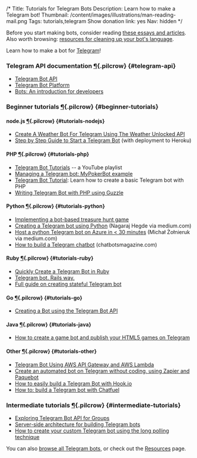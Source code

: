 /*
Title: Tutorials for Telegram Bots
Description: Learn how to make a Telegram bot!
Thumbnail: /content/images/illustrations/man-reading-mail.png
Tags: tutorials,telegram
Show donation link: yes
Nav: hidden
*/

<div class="note">
  <p>
    Before you start making bots, consider reading <a href="/articles/bot-ethics">these essays and articles</a>. Also worth browsing: <a href="/resources/libraries-frameworks/#language">resources for cleaning up your bot's language</a>.
  </p>
</div>

Learn how to make a bot for [Telegram](https://telegram.org/)!

### Telegram API documentation [¶](#telegram-api){.pilcrow} {#telegram-api}
- [Telegram Bot API](https://core.telegram.org/bots/api)
- [Telegram Bot Platform](https://telegram.org/blog/bot-revolution)
- [Bots: An introduction for developers](https://core.telegram.org/bots)


### Beginner tutorials [¶](#beginner-tutorials){.pilcrow} {#beginner-tutorials}


#### node.js [¶](#tutorials-nodejs){.pilcrow} {#tutorials-nodejs}

- [Create A Weather Bot For Telegram Using The Weather Unlocked API](http://www.3scale.net/2016/02/create-a-weather-bot-for-telegram/)
- [Step by Step Guide to Start a Telegram Bot](https://medium.com/@tcguy/step-by-step-guide-to-start-a-telegram-bot-34cd05aca71b) (with deployment to Heroku)

#### PHP [¶](#tutorials-php){.pilcrow} {#tutorials-php}

- [Telegram Bot Tutorials](https://www.youtube.com/playlist?list=PLZI3P0VZBj6Hilx7Z-m1jMub2wZwxP5dO) -- a YouTube playlist
- [Managing a Telegram bot: MyPokerBot example](https://chatbotsmagazine.com/managing-a-telegram-bot-mypokerbot-example-d864f93a03bc)
- [Telegram Bot Tutorial](http://robot.onscreengroup.com/telegram-bot-tutorial/): Learn how to create a basic Telegram bot with PHP
- [Writing Telegram Bot with PHP using Guzzle](http://www.maastaar.net/php/telegram%20bot/2016/01/16/writing-telegram-bot-with-php-using-guzzle/)


#### Python [¶](#tutorials-python){.pilcrow} {#tutorials-python}

- [Implementing a bot-based treasure hunt game](https://medium.com/convcomp2016/implementing-a-bot-based-treasure-hunt-game-d20199c428c4)
- [Creating a Telegram bot using Python](https://medium.com/@ngrjs/creating-a-telegram-bot-using-python-9d11a43a8d2) (Nagaraj Hegde via medium.com)
- [Host a python Telegram bot on Azure in < 30 minutes](https://medium.com/@miszu/host-a-python-telegram-bot-using-azure-in-30-minutes-58f246cedf23) (Michał Żołnieruk via medium.com)
- [How to build a Telegram chatbot](https://chatbotsmagazine.com/how-to-build-a-telegram-chatbot-3e0bc810f5c6) (chatbotsmagazine.com)

#### Ruby [¶](#tutorials-ruby){.pilcrow} {#tutorials-ruby}

- [Quickly Create a Telegram Bot in Ruby](http://www.sitepoint.com/quickly-create-a-telegram-bot-in-ruby/)
- [Telegram bot. Rails way.](https://medium.com/@maxmelentiev/telegram-bot-rails-way-7e050d5dddbd)
- [Full guide on creating stateful Telegram bot](https://medium.com/@MaximAbramchuk/full-guide-on-creating-statefull-telegram-bot-523def0a7930)

#### Go [¶](#tutorials-go){.pilcrow} {#tutorials-go}

- [Creating a Bot using the Telegram Bot API](https://medium.com/@IndianGuru/creating-a-bot-using-the-telegram-bot-api-5d3caed3266d)

#### Java [¶](#tutorials-java){.pilcrow} {#tutorials-java}

- [How to create a game bot and publish your HTML5 games on Telegram](https://blog.ludei.com/how-to-create-a-game-bot-and-publish-your-html5-games-on-telegram/)

#### Other [¶](#tutorials-other){.pilcrow} {#tutorials-other}

- [Telegram Bot Using AWS API Gateway and AWS Lambda](https://lesterchan.net/blog/2016/03/11/telegram-bot-using-aws-api-gateway-and-aws-lambda/)
- [Create an automated bot on Telegram without coding, using Zapier and Paquebot](https://medium.com/chatfuel-blog/how-to-create-an-automated-bot-on-telegram-without-coding-using-zapier-and-paquebot-5a635a3b867b)
- [How to easily build a Telegram Bot with Hook.io](https://unnikked.ga/build-telegram-bot-hook-io)
- [How to: build a Telegram bot with Chatfuel](https://dinfografia.wordpress.com/2016/08/21/how-to-build-a-telegram-bot-with-chatfuel/)


### Intermediate tutorials [¶](#intermediate-tutorials){.pilcrow} {#intermediate-tutorials}

- [Exploring Telegram Bot API for Groups](https://unnikked.ga/exploring-bot-group-api)
- [Server-side architecture for building Telegram bots](https://medium.com/@JonathanZWhite/server-side-infrastructure-when-bots-invade-a2252e9d4bc9)
- [How to create your custom Telegram bot using the long polling technique](https://unnikked.ga/how-to-create-your-custom-telegram-bot-using-the-long-polling-technique/)

You can also [browse all Telegram bots](/tag/telegrambot), or check out the [Resources](/resources/telegram-bots) page.

